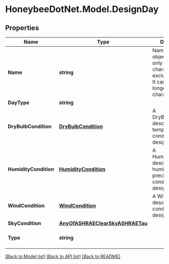 
# HoneybeeDotNet.Model.DesignDay

## Properties

Name | Type | Description | Notes
------------ | ------------- | ------------- | -------------
**Name** | **string** | Name of the object. Must use only ASCII characters and exclude (, ; ! \\n \\t). It cannot be longer than 100 characters. | 
**DayType** | **string** |  | 
**DryBulbCondition** | [**DryBulbCondition**](DryBulbCondition.md) | A DryBulbCondition describing temperature conditions on the design day. | 
**HumidityCondition** | [**HumidityCondition**](HumidityCondition.md) | A HumidityCondition describing humidity and precipitation conditions on the design day. | 
**WindCondition** | [**WindCondition**](WindCondition.md) | A WindCondition describing wind conditions on the design day. | 
**SkyCondition** | [**AnyOfASHRAEClearSkyASHRAETau**](AnyOfASHRAEClearSkyASHRAETau.md) |  | 
**Type** | **string** |  | [optional] [default to "DesignDay"]

[[Back to Model list]](../README.md#documentation-for-models)
[[Back to API list]](../README.md#documentation-for-api-endpoints)
[[Back to README]](../README.md)

